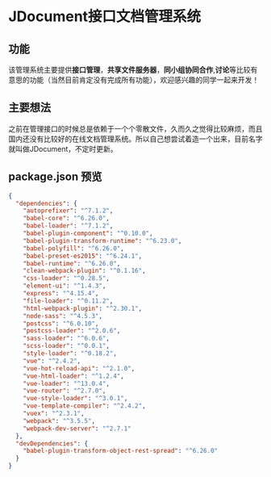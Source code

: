 # JDocument接口文档管理系统
## 功能
该管理系统主要提供**接口管理**，**共享文件服务器**，**同小组协同合作**,**讨论**等比较有意思的功能（当然目前肯定没有完成所有功能），欢迎感兴趣的同学一起来开发！

## 主要想法
之前在管理接口的时候总是依赖于一个个零散文件，久而久之觉得比较麻烦，而且国内还没有比较好的在线文档管理系统。所以自己想尝试着造一个出来，目前名字就叫做JDocument，不定时更新。

## package.json 预览
```json
{
  "dependencies": {
    "autoprefixer": "^7.1.2",
    "babel-core": "^6.26.0",
    "babel-loader": "^7.1.2",
    "babel-plugin-component": "^0.10.0",
    "babel-plugin-transform-runtime": "^6.23.0",
    "babel-polyfill": "^6.26.0",
    "babel-preset-es2015": "^6.24.1",
    "babel-runtime": "^6.26.0",
    "clean-webpack-plugin": "^0.1.16",
    "css-loader": "^0.28.5",
    "element-ui": "^1.4.3",
    "express": "^4.15.4",
    "file-loader": "^0.11.2",
    "html-webpack-plugin": "^2.30.1",
    "node-sass": "^4.5.3",
    "postcss": "^6.0.10",
    "postcss-loader": "^2.0.6",
    "sass-loader": "^6.0.6",
    "scss-loader": "^0.0.1",
    "style-loader": "^0.18.2",
    "vue": "^2.4.2",
    "vue-hot-reload-api": "^2.1.0",
    "vue-html-loader": "^1.2.4",
    "vue-loader": "^13.0.4",
    "vue-router": "^2.7.0",
    "vue-style-loader": "^3.0.1",
    "vue-template-compiler": "^2.4.2",
    "vuex": "^2.3.1",
    "webpack": "^3.5.5",
    "webpack-dev-server": "^2.7.1"
  },
  "devDependencies": {
    "babel-plugin-transform-object-rest-spread": "^6.26.0"
  }
}
```

